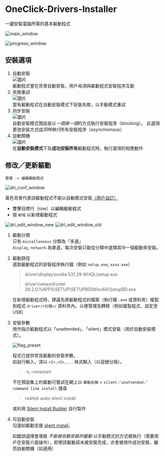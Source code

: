 # OneClick-Drivers-Installer
一鍵安裝電腦所需的基本軀動程式

![main_window](https://user-images.githubusercontent.com/71750702/226848983-19594222-11b6-4e89-8b8b-2a10ca2cbda6.png)

![progress_window](https://user-images.githubusercontent.com/71750702/226849659-71b77b32-eefb-4649-9865-74050818e249.png)


## 安裝選項
1. 自動安裝<br>
    ![圖片](https://user-images.githubusercontent.com/71750702/226850047-1d67eebd-2a97-414f-a44a-e7aa05f6980c.png)<br>
    軀動程式會在背景自動安裝，用戶毋須與軀動程式安裝程序互動
2. 失敗重試<br>
    ![圖片](https://user-images.githubusercontent.com/71750702/226852116-544d01ce-919d-4a37-b463-e33ceaa60a82.png)<br>
    當有軀動程式在自動安裝模式下安裝失敗，以手動模式重試
3. 同步安裝<br>
    ![圖片](https://user-images.githubusercontent.com/71750702/226852351-3e44838b-ad04-48fb-b786-5bff2736daa0.png)<br>
    自動安裝模式預設是以*一個接一個*的方式執行安裝程序（blocking）。
    此選項更改安裝方式成*同時執行*所有安裝程序（asynchronous）
4. 自動關機<br>
    ![圖片](https://user-images.githubusercontent.com/71750702/226853670-8ce5c33e-b84c-4284-a466-d0ea7ddc718a.png)<br>
    在**自動安裝模式**下及**成功安裝所有**軀動程式時，執行選項的相應動作
    
## 修改／更新軀動
`管理 -> 編輯軀動程式`

![dri_conf_window](https://user-images.githubusercontent.com/71750702/226865796-6f39f684-18fb-4302-a7f3-c44fb9ac0c46.png)

黃色背景代表該軀動程式不能以自動模式安裝[（用戶自訂）](#autoable-descr)
- 雙擊目標行（row）以編輯軀動程式
- 按 `新增` 以新增軀動程式

![dri_edit_window_new](https://user-images.githubusercontent.com/71750702/226859055-33cb78ed-ca79-4361-8be9-00fa35d8b2db.png)
![dri_edit_window_old](https://user-images.githubusercontent.com/71750702/226878600-0051f092-97b1-468c-adb3-2bc856253b7b.png)


1. 軀動分類<br>
    只有 `miscellaneous` 分類為「多選」<br>
    `display`, `network` 為單選，每次安裝只能從分類中選擇其中一個軀動來安裝。
2. 軀動路徑<br>
    選取軀動程式的安裝程序執行檔（例如 `setup.exe`, `xxxx.exe`）
    > driver\display\nvidia 531.29 WHQL\setup.exe
    >
    > driver\network\intel 26.2.0.1\APPS\SETUP\SETUPBD\Winx64\SetupBD.exe

    在新增軀動程式時，建議先將軀動程式的檔案（執行檔 `.exe` 或資料夾）複製到程式 `driver/<分類>/` 資料夾內，以便管理及轉移（例如複製程式、設定至 USB）<br>
3. 安裝參數<br>
    用作指示軀動程式以「unattended」、「silent」模式安裝（用於自動安裝模式）。
    
    ![flag_preset](https://user-images.githubusercontent.com/71750702/226869519-0a1b2680-791b-473a-928f-726925fc0df1.png)
    
    程式已提供常見軀動的安裝參數。<br>
    如自行輸入，須以 `<1>,<2>,...` 格式輸入（以逗號分隔）。
    > -s,-norestart
    
    不在預設集上的軀動可嘗試在網上以 `軀動名稱` + `silent`／`unattended`／`command line install` 搜尋
    > realtek autio silent install
    
    或利用 [Silent Install Builder](https://www.silentinstall.org/) 自行製作
4. <a name="autoable-descr">可自動安裝</a><br>
    勾選如軀動支援 [slient install](https://www.makeuseof.com/windows-silent-installation-explained/)。
    
    如錯誤選擇會導致 *不能被自動安裝的軀動* 以手動模式的方式被執行（需要用戶在安裝介面操作），即使該軀動該未被安裝完成，亦會被視作成功安裝，繼而自動關機（如適用）
    
